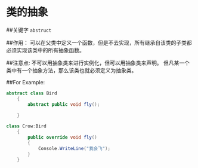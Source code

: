 # 类的抽象

##关键字 `abstruct`

##作用：
    可以在父类中定义一个函数，但是不去实现，所有继承自该类的子类都必须实现该类中的所有抽象函数。

##注意点:
    不可以用抽象类来进行实例化，但可以用抽象类来声明。
    但凡某一个类中有一个抽象方法，那么该类也就必须定义为抽象类。

##For Example:

```C#
abstract class Bird
    {
        abstract public void fly();

    }
    
class Crow:Bird
    {
        public override void fly()
        {
            Console.WriteLine("我会飞");
        }
    }

```